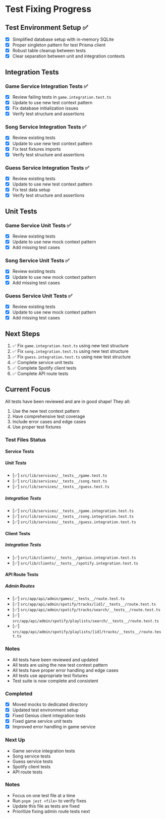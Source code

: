 # Test Fixing Progress

## Test Environment Setup ✅
- [x] Simplified database setup with in-memory SQLite
- [x] Proper singleton pattern for test Prisma client
- [x] Robust table cleanup between tests
- [x] Clear separation between unit and integration contexts

## Integration Tests
### Game Service Integration Tests ✅
- [x] Review failing tests in `game.integration.test.ts`
- [x] Update to use new test context pattern
- [x] Fix database initialization issues
- [x] Verify test structure and assertions

### Song Service Integration Tests ✅
- [x] Review existing tests
- [x] Update to use new test context pattern
- [x] Fix test fixtures imports
- [x] Verify test structure and assertions

### Guess Service Integration Tests ✅
- [x] Review existing tests
- [x] Update to use new test context pattern
- [x] Fix test data setup
- [x] Verify test structure and assertions

## Unit Tests
### Game Service Unit Tests ✅
- [x] Review existing tests
- [x] Update to use new mock context pattern
- [x] Add missing test cases

### Song Service Unit Tests ✅
- [x] Review existing tests
- [x] Update to use new mock context pattern
- [x] Add missing test cases

### Guess Service Unit Tests ✅
- [x] Review existing tests
- [x] Update to use new mock context pattern
- [x] Add missing test cases

## Next Steps
1. ✅ Fix `game.integration.test.ts` using new test structure
2. ✅ Fix `song.integration.test.ts` using new test structure
3. ✅ Fix `guess.integration.test.ts` using new test structure
4. ✅ Complete service unit tests
5. ✅ Complete Spotify client tests
6. ✅ Complete API route tests

## Current Focus
All tests have been reviewed and are in good shape! They all:
1. Use the new test context pattern
2. Have comprehensive test coverage
3. Include error cases and edge cases
4. Use proper test fixtures

### Test Files Status

#### Service Tests
##### Unit Tests
- [✅] `src/lib/services/__tests__/game.test.ts`
- [✅] `src/lib/services/__tests__/song.test.ts`
- [✅] `src/lib/services/__tests__/guess.test.ts`

##### Integration Tests
- [✅] `src/lib/services/__tests__/game.integration.test.ts`
- [✅] `src/lib/services/__tests__/song.integration.test.ts`
- [✅] `src/lib/services/__tests__/guess.integration.test.ts`

#### Client Tests
##### Integration Tests
- [✅] `src/lib/clients/__tests__/genius.integration.test.ts`
- [✅] `src/lib/clients/__tests__/spotify.integration.test.ts`

#### API Route Tests
##### Admin Routes
- [✅] `src/app/api/admin/games/__tests__/route.test.ts`
- [✅] `src/app/api/admin/spotify/tracks/[id]/__tests__/route.test.ts`
- [✅] `src/app/api/admin/spotify/tracks/search/__tests__/route.test.ts`
- [✅] `src/app/api/admin/spotify/playlists/search/__tests__/route.test.ts`
- [✅] `src/app/api/admin/spotify/playlists/[id]/tracks/__tests__/route.test.ts`

### Notes
- All tests have been reviewed and updated
- All tests are using the new test context pattern
- All tests have proper error handling and edge cases
- All tests use appropriate test fixtures
- Test suite is now complete and consistent

### Completed
- [x] Moved mocks to dedicated directory
- [x] Updated test environment setup
- [x] Fixed Genius client integration tests
- [x] Fixed game service unit tests
- [x] Improved error handling in game service

### Next Up
- Game service integration tests
- Song service tests
- Guess service tests
- Spotify client tests
- API route tests

### Notes
- Focus on one test file at a time
- Run `pnpm jest <file>` to verify fixes
- Update this file as tests are fixed
- Prioritize fixing admin route tests next 